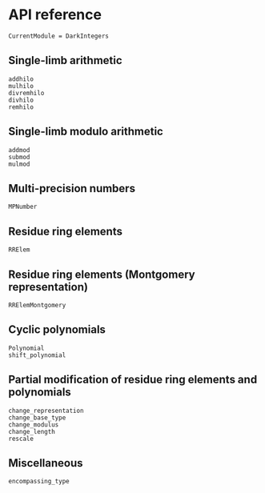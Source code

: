 # API reference

```@meta
CurrentModule = DarkIntegers
```

## Single-limb arithmetic

```@docs
addhilo
mulhilo
divremhilo
divhilo
remhilo
```


## Single-limb modulo arithmetic

```@docs
addmod
submod
mulmod
```


## Multi-precision numbers

```@docs
MPNumber
```


## Residue ring elements

```@docs
RRElem
```


## Residue ring elements (Montgomery representation)

```@docs
RRElemMontgomery
```


## Cyclic polynomials

```@docs
Polynomial
shift_polynomial
```

## Partial modification of residue ring elements and polynomials

```@docs
change_representation
change_base_type
change_modulus
change_length
rescale
```

## Miscellaneous

```@docs
encompassing_type
```
